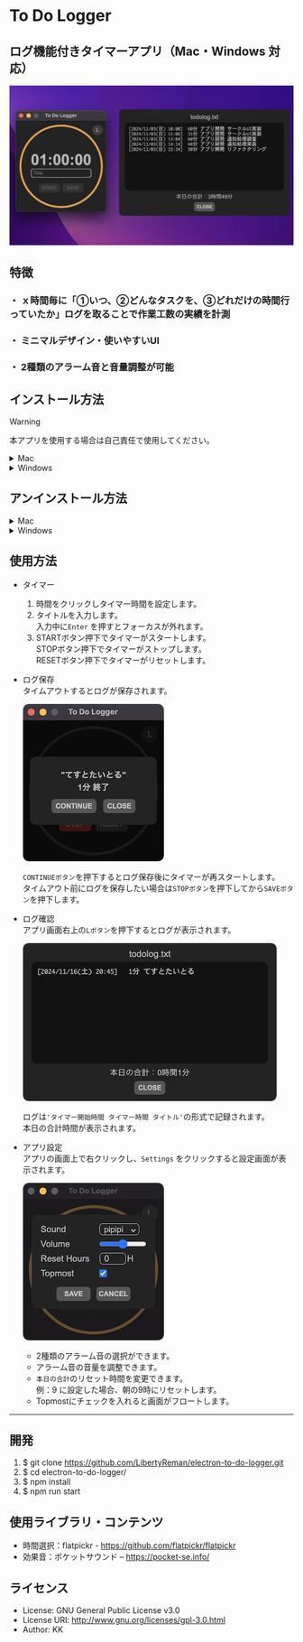 # To Do Logger

## ログ機能付きタイマーアプリ（Mac・Windows 対応）

![1](img/1.jpeg)

## 特徴

### ・ ｘ時間毎に「①いつ、②どんなタスクを、③どれだけの時間行っていたか」ログを取ることで作業工数の実績を計測

### ・ ミニマルデザイン・使いやすいUI

### ・ 2種類のアラーム音と音量調整が可能

## インストール方法

> [!WARNING]
> 本アプリを使用する場合は自己責任で使用してください。

<details>
<summary>Mac</summary>

1. **[ここから](https://liba-b.work/electron%e3%82%92%e4%bd%bf%e3%81%a3%e3%81%9f%e3%83%ad%e3%82%b0%e6%a9%9f%e8%83%bd%e4%bb%98%e3%81%8d%e3%82%bf%e3%82%a4%e3%83%9e%e3%83%bc%e3%82%a2%e3%83%97%e3%83%aa%e3%81%ae%e9%96%8b%e7%99%ba/)** インストーラー（dmgファイル）をダウンロード  
ダブルクリックでインストーラーを起動し、アイコンをドラッグしてアプリを追加
1. ターミナルを起動し、次のコマンドを実行

    `xattr -rc /Applications/To\ Do\ Logger.app; echo $?`

    `0`が出力されればインストール完了

</details>

<details>
<summary>Windows</summary>

* **[ここから](https://liba-b.work/electron%e3%82%92%e4%bd%bf%e3%81%a3%e3%81%9f%e3%83%ad%e3%82%b0%e6%a9%9f%e8%83%bd%e4%bb%98%e3%81%8d%e3%82%bf%e3%82%a4%e3%83%9e%e3%83%bc%e3%82%a2%e3%83%97%e3%83%aa%e3%81%ae%e9%96%8b%e7%99%ba/)** インストーラー（exeファイル）をダウンロード  
ダブルクリックでインストーラーを起動しアプリをインストールする  
※ システムにアプリをインストールせずに使用したい場合は、ポータブル版を使用してください。

</details>


## アンインストール方法

<details>
<summary>Mac</summary>

* アプリケーションフォルダから`To Do Logger.app`を削除する

</details>

<details>
<summary>Windows</summary>

* `プログラムの追加と削除`から`To Do Logger`を削除する

</details>

## 使用方法

* タイマー  
  1. 時間をクリックしタイマー時間を設定します。
  1. タイトルを入力します。  
  入力中に`Enter` を押すとフォーカスが外れます。
  1. STARTボタン押下でタイマーがスタートします。  
  STOPボタン押下でタイマーがストップします。  
  RESETボタン押下でタイマーがリセットします。  

* ログ保存  
  タイムアウトするとログが保存されます。  

  ![3](img/2.png)

  `CONTINUEボタン`を押下するとログ保存後にタイマーが再スタートします。  
  タイムアウト前にログを保存したい場合は`STOPボタン`を押下してから`SAVEボタン`を押下します。  

* ログ確認  
  アプリ画面右上の`Lボタン`を押下するとログが表示されます。  

  ![3](img/3.png)

  ログは`'タイマー開始時間 タイマー時間 タイトル'`の形式で記録されます。  
  本日の合計時間が表示されます。  

* アプリ設定  
  アプリの画面上で右クリックし、`Settings` をクリックすると設定画面が表示されます。  

  ![3](img/4.png)

  * 2種類のアラーム音の選択ができます。
  * アラーム音の音量を調整できます。
  * `本日の合計`のリセット時間を変更できます。  
    例：9 に設定した場合、朝の9時にリセットします。
  * Topmostにチェックを入れると画面がフロートします。

---

## 開発

1. $ git clone <https://github.com/LibertyReman/electron-to-do-logger.git>
1. $ cd electron-to-do-logger/
1. $ npm install
1. $ npm run start

## 使用ライブラリ・コンテンツ

* 時間選択：flatpickr - https://github.com/flatpickr/flatpickr
* 効果音：ポケットサウンド – https://pocket-se.info/

## ライセンス

* License: GNU General Public License v3.0
* License URI: <http://www.gnu.org/licenses/gpl-3.0.html>
* Author: KK

